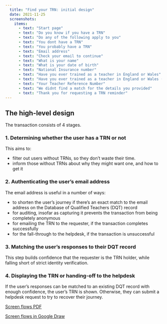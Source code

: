 ```yaml
---
  title: "Find your TRN: initial design"
  date: 2021-11-25
  screenshots:
    items:
      - text: "Start page"
      - text: "Do you know if you have a TRN"
      - text: "Do any of the following apply to you"
      - text: "You dont have a TRN"
      - text: "You probably have a TRN"
      - text: "Email address"
      - text: "Check your email to continue"
      - text: "What is your name"
      - text: "What is your date of birth"
      - text: "National Insurance number"
      - text: "Have you ever trained as a teacher in England or Wales"
      - text: "Have you ever trained as a teacher in England or Wales (yes)"
      - text: "Your Teacher Reference Number"
      - text: "We didnt find a match for the details you provided"
      - text: "Thank you for requesting a TRN reminder"
---
```

## The high-level design

The transaction consists of 4 stages.

### 1. Determining whether the user has a TRN or not

This aims to:

- filter out users without TRNs, so they don’t waste their time.
- inform those without TRNs about why they might want one, and how to get it

### 2. Authenticating the user’s email address

The email address is useful in a number of ways:

- to shorten the user’s journey if there’s an exact match to the email address on the Database of Qualified Teachers (DQT) record
- for auditing, insofar as capturing it prevents the transaction from being completely anonymous
- for emailing the TRN to the requester, if the transaction completes successfully
- for the fall-through to the helpdesk, if the transaction is unsuccessful

### 3. Matching the user’s responses to their DQT record

This step builds confidence that the requester is the TRN holder, while falling short of strict identity verification.

### 4. Displaying the TRN or handing-off to the helpdesk

If the user’s responses can be matched to an existing DQT record with enough confidence, the user’s TRN is shown. Otherwise, they can submit a helpdesk request to try to recover their journey.

[Screen flows PDF](Find_your_TRN_screen_flows.pdf)

[Screen flows in Google Draw](https://docs.google.com/drawings/d/1wMJEgs0q9GKduEQ2KvFTU6ZVu4FFg-bdyEAcebVWNzQ/edit)
